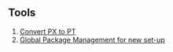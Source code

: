 ## Tools
1. [Convert PX to PT](./tools/px2pt.md)
2. [Global Package Management for new set-up](./tools/pkg-mgmt-global.md)
